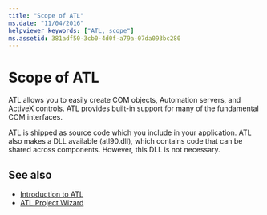 ```yaml
---
title: "Scope of ATL"
ms.date: "11/04/2016"
helpviewer_keywords: ["ATL, scope"]
ms.assetid: 381adf50-3cb0-4d0f-a79a-07da093bc280
---
```

# Scope of ATL

ATL allows you to easily create COM objects, Automation servers, and ActiveX controls. ATL provides built-in support for many of the fundamental COM interfaces.

ATL is shipped as source code which you include in your application. ATL also makes a DLL available (atl90.dll), which contains code that can be shared across components. However, this DLL is not necessary.

## See also

- [Introduction to ATL](../atl/introduction-to-atl.md)
- [ATL Project Wizard](../atl/reference/atl-project-wizard.md)
